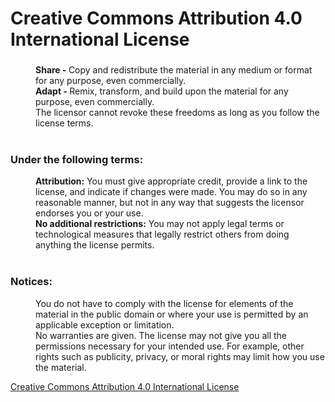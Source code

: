<h1>Creative Commons Attribution 4.0 International License</h1>

<dl>
  <dt><h3></You are free to:h3></dt>
  <dd><b>Share - </b> Copy and redistribute the material in any medium or format for any purpose, even commercially.</dd>
  <dd><b>Adapt - </b> Remix, transform, and build upon the material for any purpose, even commercially.</dd>
  <dd>The licensor cannot revoke these freedoms as long as you follow the license terms.</dd>

  <dt><br><h3>Under the following terms:</h3></dt>
  <dd><b>Attribution:</b> You must give appropriate credit, provide a link to the license, and indicate if changes were made. You may do so in any reasonable manner, but not in any way that suggests the licensor endorses you or your use.</dd>
  <dd><b>No additional restrictions:</b> You may not apply legal terms or technological measures that legally restrict others from doing anything the license permits.</dd>

  <dt><br><h3>Notices:</h3></dt>
  <dd>You do not have to comply with the license for elements of the material in the public domain or where your use is permitted by an applicable exception or limitation.</dd>
  <dd>No warranties are given. The license may not give you all the permissions necessary for your intended use. For example, other rights such as publicity, privacy, or moral rights may limit how you use the material.</dd>
</dl>

<a href="http://creativecommons.org/licenses/by/4.0/">Creative Commons Attribution 4.0 International License</a>
